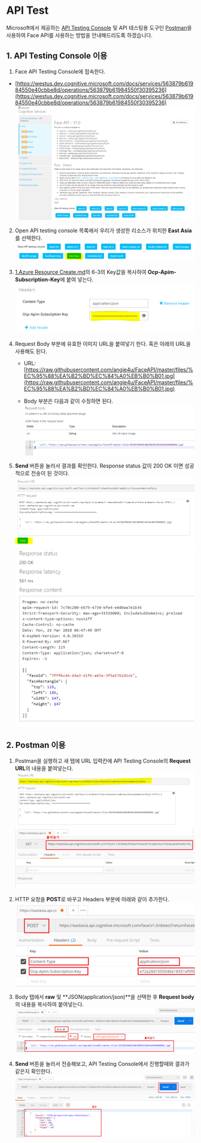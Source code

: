 # API Test
Microsoft에서 제공하는 [API Testing Console]() 및 API 테스팅용 도구인 [Postman]()을 사용하여 Face API를 사용하는 방법을 안내해드리도록 하겠습니다. 

## 1. API Testing Console 이용
1. Face API Testing Console에 접속한다.
* [https://westus.dev.cognitive.microsoft.com/docs/services/563879b61984550e40cbbe8d/operations/563879b61984550f30395236](https://westus.dev.cognitive.microsoft.com/docs/services/563879b61984550e40cbbe8d/operations/563879b61984550f30395236) 
![001](./images/2_001.png)

2. Open API testing console 목록에서 우리가 생성한 리소스가 위치한 **East Asia**를 선택한다. 
![002](./images/2_002.PNG)

3. [1.Azure Resource Create.md](https://github.com/angie4u/FaceAPI/blob/master/1.%20Azure%20Resource%20Create.md)의 6-3의 Key값을 복사하여 **Ocp-Apim-Subscription-Key**에 붙여 넣는다. 
![004](./images/2_004.PNG)

4. Request Body 부분에 유효한 이미지 URL을 붙여넣기 한다. 혹은 아래의 URL을 사용해도 된다. 
    * URL: [https://raw.githubusercontent.com/angie4u/FaceAPI/master/files/%EC%95%88%EA%B2%BD%EC%84%A0%EB%B0%B01.jpg](https://raw.githubusercontent.com/angie4u/FaceAPI/master/files/%EC%95%88%EA%B2%BD%EC%84%A0%EB%B0%B01.jpg) 

    * Body 부분은 다음과 같이 수정하면 된다. 
    ![003](./images/2_003.PNG)

5. **Send** 버튼을 눌러서 결과를 확인한다. Response status 값이 200 OK 이면 성공적으로 전송이 된 것이다. 
![005](./images/2_005.PNG)
![006](./images/2_006.PNG)

## 2. Postman 이용 
1. Postman을 실행하고 새 탭에 URL 입력칸에 API Testing Console의 **Request URL**의 내용을 붙여넣는다. 
![007](./images/2_007.PNG)
![008](./images/2_008.PNG)

2. HTTP 요청을 **POST**로 바꾸고 Headers 부분에 아래와 같이 추가한다. 
![009](./images/2_009.PNG)

3. Body 탭에서 **raw** 및 **JSON(application/json)**을 선택한 후 **Request body**의 내용을 복사하여 붙여넣는다. 
![010](./images/2_010.PNG)

4. **Send** 버튼을 눌러서 전송해보고, API Testing Console에서 진행할때와 결과가 같은지 확인한다. 
![011](./images/2_011.PNG)